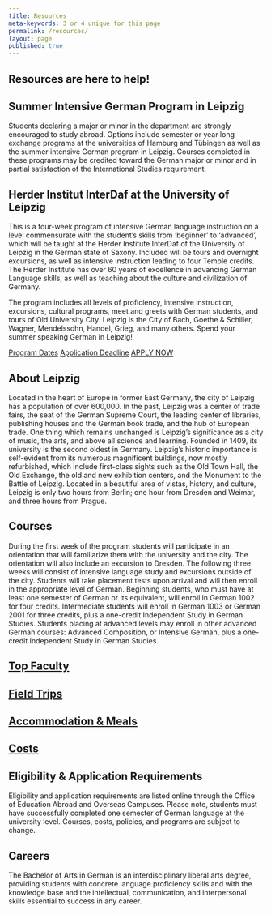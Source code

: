 ```yaml
---
title: Resources
meta-keywords: 3 or 4 unique for this page
permalink: /resources/
layout: page
published: true
---
```


## Resources are here to help!

## Summer Intensive German Program in Leipzig

Students declaring a major or minor in the department are strongly encouraged to study abroad. Options include semester or year long exchange programs at the universities of Hamburg and Tübingen as well as the summer intensive German program in Leipzig. Courses completed in these programs may be credited toward the German major or minor and in partial satisfaction of the International Studies requirement.

## Herder Institut InterDaf at the University of Leipzig

This is a four-week program of intensive German language instruction on a level commensurate with the student’s skills from ‘beginner’ to ‘advanced’, which will be taught at the Herder Institute InterDaf of the University of Leipzig in the German state of Saxony. Included will be tours and overnight excursions, as well as intensive instruction leading to four Temple credits. The Herder Institute has over 60 years of excellence in advancing German Language skills, as well as teaching about the culture and civilization of Germany.

The program includes all levels of proficiency, intensive instruction, excursions, cultural programs, meet and greets with German students, and tours of Old University City. Leipzig is the City of Bach, Goethe & Schiller, Wagner, Mendelssohn, Handel, Grieg, and many others. Spend your summer speaking German in Leipzig!

[Program Dates](https://studyabroad.temple.edu/node/572/)
[Application Deadline](https://studyabroad.temple.edu/application-deadlines)
[APPLY NOW](http://temple.us11.list-manage.com/track/click?u=909f549002f3ee69f5f0ecbe9&id=146e3accd7&e=4df0fdc07c)

## About Leipzig

Located in the heart of Europe in former East Germany, the city of Leipzig has a population of over 600,000. In the past, Leipzig was a center of trade fairs, the seat of the German Supreme Court, the leading center of libraries, publishing houses and the German book trade, and the hub of European trade. One thing which remains unchanged is Leipzig’s significance as a city of music, the arts, and above all science and learning. Founded in 1409, its university is the second oldest in Germany. Leipzig’s historic importance is self-evident from its numerous magnificent buildings, now mostly refurbished, which include first-class sights such as the Old Town Hall, the Old Exchange, the old and new exhibition centers, and the Monument to the Battle of Leipzig. Located in a beautiful area of vistas, history, and culture, Leipzig is only two hours from Berlin; one hour from Dresden and Weimar, and three hours from Prague.

## Courses

During the first week of the program students will participate in an orientation that will familiarize them with the university and the city. The orientation will also include an excursion to Dresden. The following three weeks will consist of intensive language study and excursions outside of the city. Students will take placement tests upon arrival and will then enroll in the appropriate level of German. Beginning students, who must have at least one semester of German or its equivalent, will enroll in German 1002 for four credits. Intermediate students will enroll in German 1003 or German 2001 for three credits, plus a one-credit Independent Study in German Studies. Students placing at advanced levels may enroll in other advanced German courses: Advanced Composition, or Intensive German, plus a one-credit Independent Study in German Studies.

## [Top Faculty](https://studyabroad.temple.edu/faculty/temple-summer-in-germany)

## [Field Trips](https://studyabroad.temple.edu/sites/temple-summer-in-germany/enrichment)

## [Accommodation & Meals](https://studyabroad.temple.edu/sites/temple-summer-in-germany/living-in-leipzig)

## [Costs](http://studyabroad.temple.edu/summer-programs-costs-scholarships-and-financial-aid)

## Eligibility & Application Requirements

Eligibility and application requirements are listed online through the Office of Education Abroad and Overseas Campuses.  Please note, students must have successfully completed one semester of German language at the university level. Courses, costs, policies, and programs are subject to change.

## Careers

The Bachelor of Arts in German is an interdisciplinary liberal arts degree, providing students with concrete language proficiency skills and with the knowledge base and the intellectual, communication, and interpersonal skills essential to success in any career.

